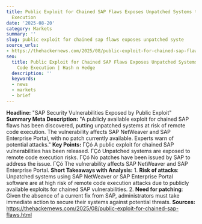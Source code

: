 ```yaml
---
title: Public Exploit for Chained SAP Flaws Exposes Unpatched Systems to Remote Code
  Execution
date: '2025-08-20'
category: Markets
summary: ''
slug: public exploit for chained sap flaws exposes unpatched syste
source_urls:
- https://thehackernews.com/2025/08/public-exploit-for-chained-sap-flaws.html
seo:
  title: Public Exploit for Chained SAP Flaws Exposes Unpatched Systems to Remote
    Code Execution | Hash n Hedge
  description: ''
  keywords:
  - news
  - markets
  - brief
---
```


**Headline:**  "SAP Security Vulnerabilities Exposed by Public Exploit"  **Summary Meta Description:** "A publicly available exploit for chained SAP flaws has been discovered, putting unpatched systems at risk of remote code execution. The vulnerability affects SAP NetWeaver and SAP Enterprise Portal, with no patch currently available. Experts warn of potential attacks."  **Key Points:**  ΓÇó A public exploit for chained SAP vulnerabilities has been released. ΓÇó Unpatched systems are exposed to remote code execution risks. ΓÇó No patches have been issued by SAP to address the issue. ΓÇó The vulnerability affects SAP NetWeaver and SAP Enterprise Portal.  **Short Takeaways with Analysis:** 1.  **Risk of attacks**: Unpatched systems using SAP NetWeaver or SAP Enterprise Portal software are at high risk of remote code execution attacks due to publicly available exploits for chained SAP vulnerabilities. 2.  **Need for patching**: Given the absence of a current fix from SAP, administrators must take immediate action to secure their systems against potential threats.  **Sources:** https://thehackernews.com/2025/08/public-exploit-for-chained-sap-flaws.html 
